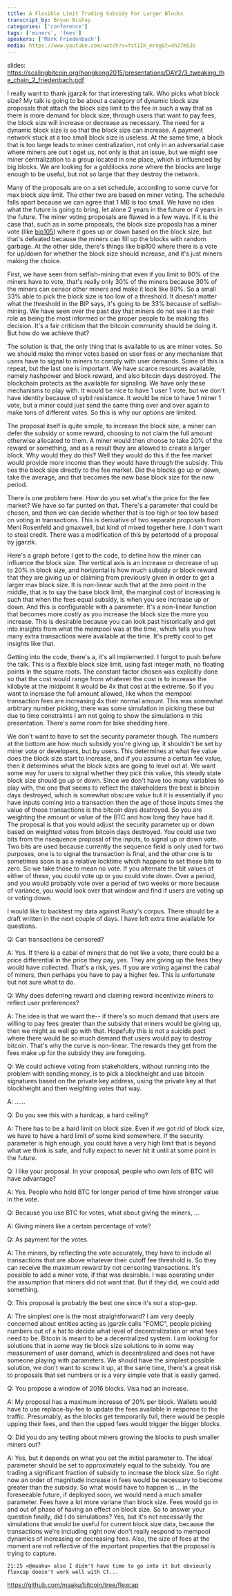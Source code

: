 ```yaml
---
title: A Flexible Limit Trading Subsidy For Larger Blocks
transcript_by: Bryan Bishop
categories: ['conference']
tags: ['miners', 'fees']
speakers: ['Mark Friedenbach']
media: https://www.youtube.com/watch?v=fst1IK_mrng&t=4h27m53s
---
```


slides: <https://scalingbitcoin.org/hongkong2015/presentations/DAY2/3_tweaking_the_chain_2_friedenbach.pdf>

I really want to thank jgarzik for that interesting talk. Who picks what block size? My talk is going to be about a category of dynamic block size proposals that attach the block size limit to the fee in such a way that as there is more demand for block size, through users that want to pay fees, the block size will increase or decrease as necessary. The need for a dynamic block size is so that the block size can increase. A payment network stuck at a too small block size is useless. At the same time, a block that is too large leads to miner centralization, not only in an adversarial case where miners are out t oget us, not only is that an issue, but we might see miner centralization to a group located in one place, which is influenced by big blocks. We are looking for a goldilocks zone where the blocks are large enough to be useful, but not so large that they destroy the network.

Many of the proposals are on a set schedule, according to some curve for max block size limit. The other two are based on miner voting. The schedule falls apart because we can agree that 1 MB is too small. We have no idea what the future is going to bring, let alone 2 years in the future or 4 years in the future. The miner voting proposals are flawed in a few ways. If it is the case that, such as in some proposals, the block size proposla has a miner vote (like [bip105](https://github.com/bitcoin/bips/blob/master/bip-0105.mediawiki)) where it goes up or down based on the block size, but that's defeated because the miners can fill up the blocks with random garbage. At the other side, there's things like bip100 where there is a vote for up/down for whether the block size should increase, and it's just miners making the choice.

First, we have seen from selfish-mining that even if you limit to 80% of the miners have to vote, that's really only 30% of the miners because 30% of the miners can censor other miners and make it look like 80%. So a small 33% able to pick the block size is too low of a threshold. It doesn't matter what the threshold in the BIP says, it's going to be 33% because of selfish-mining. We have seen over the past day that miners do not see it as their role as being the most informed or the proper people to be making this decision. It's a fair criticism that the bitcoin community should be doing it. But how do we achieve that?

The solution is that, the only thing that is available to us are miner votes. So we should make the miner votes based on user fees or any mechanism that users have to signal to miners to comply with user demands. Some of this is repeat, but the last one is important. We have scarce resources available, namely hashpower and block reward, and also bitcoin days destroyed. The blockchain protects as the available for signaling. We have only these mechanisms to play with. It would be nice to have 1 user 1 vote, but we don't have identity because of sybil resistance. It would be nice to have 1 miner 1 vote, but a miner could just send the same thing over and over again to make tons of different votes. So this is why our options are limited.

The proposal itself is quite simple, to increase the block size, a miner can defer the subsidy or some reward, choosing to not claim the full amount otherwise allocated to them. A miner would then choose to take 20% of the reward or something, and as a result they are allowed to create a larger block. Why would they do this? Well they would do this if the fee market would provide more income than they would have through the subsidy. This ties the block size directly to the fee market. Did the blocks go up or down, take the average, and that becomes the new base block size for the new period.

There is one problem here. How do you set what's the price for the fee market? We have so far punted on that. There's a parameter that could be chosen, and then we can decide whether that is too high or too low based on voting in transactions. This is derivative of two separate proposals from Meni Rosenfeld and gmaxwell, but kind of mixed together here. I don't want to steal credit. There was a modification of this by petertodd of a proposal by jgarzik.

Here's a graph before I get to the code, to define how the miner can influence the block size. The vertical axis is an increase or decrease of up to 20% in block size, and horizontal is how much subsidy or block reward that they are giving up or claiming from previously given in order to get a larger max block size. It is non-linear such that at the zero point in the middle, that is to say the base block limit, the marginal cost of increasing is such that when the fees equal subsidy, is when you see increase up or down. And this is configurable with a parameter. It's a non-linear function that becomes more costly as you increase the block size the more you increase. This is desirable because you can look past historically and get into insights from what the mempool was at the time, which tells you how many extra transactions were available at the time. It's pretty cool to get insights like that.

Getting into the code, there's a, it's all implemented. I forgot to push before the talk. This is a flexible block size limit, using fast integer math, no floating points in the square roots. The constant factor chosen was explicitly done so that the cost would range from whatever the cost is to increase the kilobyte at the midpoint it would be 4x that cost at the extreme. So if you want to increase the full amount allowed, like when the mempool transaction fees are increasing 4x their normal amount. This was somewhat arbitrary number picking, there was some simulation in picking these but due to time constraints I am not going to show the simulations in this presentation. There's some room for bike shedding here.

We don't want to have to set the security parameter though. The numbers at the bottom are how much subsidy you're giving up, it shouldn't be set by miner vote or developers, but by users. This determines at what fee value does the block size start to increase, and if you assume a certain fee value, then it determines what the block sizes are going to level out at. We want some way for users to signal whether they pick this value, this steady state block size should go up or down. Since we don't have too many variables to play with, the one that seems to reflect the stakeholders the best is bitcoin days destroyed, which is somewhat obscure value but it is essentially if you have inputs coming into a transaction then the age of those inputs times the value of those transactions is the bitcoin days destroyed. So you are weighting the amount or value of the BTC and how long they have had it. The proposal is that you would adjust the security parameter up or down based on weighted votes from bitcoin days destroyed. You could use two bits from the nsequence proposal of the inputs, to signal up or down vote. Two bits are used because currently the sequence field is only used for two purposes, one is to signal the transaction is final, and the other one is to sometimes soon is as a relative locktime which happens to set these bits to zero. So we take those to mean no vote. If you alternate the bit values of either of these, you could vote up or you could vote down. Over a period, and you would probably vote over a period of two weeks or more because of variance, you would look over that window and find if users are voting up or voting down.

I would like to backtest my data against Rusty's corpus. There should be a draft written in the next couple of days. I have left extra time available for questions.

Q: Can transactions be censored?

A: Yes. If there is a cabal of miners that do not like a vote, there could be a price differential in the price they pay, yes. They are giving up the fees they would have collected. That's a risk, yes. If you are voting against the cabal of miners, then perhaps you have to pay a higher fee. This is unfortunate but not sure what to do.

Q: Why does deferring reward and claiming reward incentivize miners to reflect user preferences?

A: The idea is that we want the-- if there's so much demand that users are willing to pay fees greater than the subsidy that miners would be giving up, then we might as well go with that. Hopefully this is not a suicide pact where there would be so much demand that users would pay to destroy bitcoin. That's why the curve is non-linear. The rewards they get from the fees make up for the subsidy they are foregoing.

Q: We could achieve voting from stakeholders, without running into the problem with sending money, is to pick a blockheight and use bitcoin signatures based on the private key address, using the private key at that blockheight and then weighting votes that way.

A: ......

Q: Do you see this with a hardcap, a hard ceiling?

A: There has to be a hard limit on block size. Even if we got rid of block size, we have to have a hard limit of some kind somewhere. If the security parameter is high enough, you could have a very high limit that is beyond what we think is safe, and fully expect to never hit it until at some point in the future.

Q: I like your proposal. In your proposal, people who own lots of BTC will have advantage?

A: Yes. People who hold BTC for longer period of time have stronger value in the vote.

Q: Because you use BTC for votes, what about giving the miners, ...

A: Giving miners like a certain percentage of vote?

Q: As payment for the votes.

A: The miners, by reflecting the vote accurately, they have to include all transactions that are above whatever their cutoff fee threshold is. So they can receive the maximum reward by not censoring transactions. It's possible to add a miner vote, if that was desirable. I was operating under the assumption that miners did not want that. But if they did, we could add something.

Q: This proposal is probably the best one since it's not a stop-gap.

A: The simplest one is the most straightforward? I am very deeply concerned about entities acting as jgarzik calls "FOMC", people picking numbers out of a hat to decide what level of decentralization or what fees need to be. Bitcoin is meant to be a decentralized system. I am looking for solutions that in some way tie block size solutions to in some way measurement of user demand, which is decentralized and does not have someone playing with parameters. We should have the simplest possible solution, we don't want to screw it up, at the same time, there's a great risk to proposals that set numbers or is a very simple vote that is easily gamed.

Q: You propose a window of 2016 blocks. Visa had an increase.

A: My proposal has a maximum increase of 20% per block. Wallets would have to use replace-by-fee to update the fees available in response to the traffic. Presumably, as the blocks get temporarily full, there would be people upping their fees, and then the upped fees would trigger the bigger blocks.

Q: Did you do any testing about miners growing the blocks to push smaller miners out?

A: Yes, but it depends on what you set the initial parameter to. The ideal parameter should be set to approximately equal to the subsidy. You are trading a significant fraction of subsidy to increase the block size. So right now an order of magnitude increase in fees would be necessary to become greater than the subsidy. So what would have to happen is ... in the foreseeable future, if deployed soon, we would need a much smaller parameter. Fees have a lot more variane than block size. Fees would go in and out of phase of having an effect on block size. So to answer your question finally, did I do simulations? Yes, but it's not necessarily the simulations that would be useful for current block size data, because the transactions we're including right now don't really respond to mempool dynamics of increasing or decreasing fees. Also, the size of fees at the moment are not reflective of the important properties that the proposal is trying to capture.

    21:25 <@maaku> also I didn't have time to go into it but obviously flexcap doesn't work well with CT...

<https://github.com/maaku/bitcoin/tree/flexcap>
